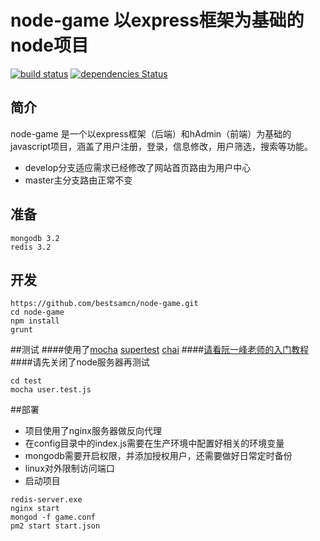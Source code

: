 # node-game 以express框架为基础的node项目
[![build status][travis-image]][travis-url]
[![dependencies Status](https://david-dm.org/bestsamcn/node-game/status.svg)](https://david-dm.org/bestsamcn/node-game)

[travis-image]: https://travis-ci.org/bestsamcn/node-game.svg?branch=master
[travis-url]: https://travis-ci.org/bestsamcn/node-game
## 简介
node-game 是一个以express框架（后端）和hAdmin（前端）为基础的javascript项目，涵盖了用户注册，登录，信息修改，用户筛选，搜索等功能。
- develop分支适应需求已经修改了网站首页路由为用户中心
- master主分支路由正常不变

## 准备
```
mongodb 3.2
redis 3.2
```
## 开发
```
https://github.com/bestsamcn/node-game.git
cd node-game
npm install
grunt
```

##测试
####使用了[mocha](https://github.com/mochajs/mocha "mocha")  [supertest](https://github.com/visionmedia/supertest "supertest") [chai](https://github.com/chaijs/chai "chai")
####[请看阮一峰老师的入门教程](http://www.ruanyifeng.com/blog/2015/12/a-mocha-tutorial-of-examples.html "入门教程")
####请先关闭了node服务器再测试
```
cd test
mocha user.test.js
```

##部署
- 项目使用了nginx服务器做反向代理
- 在config目录中的index.js需要在生产环境中配置好相关的环境变量
- mongodb需要开启权限，并添加授权用户，还需要做好日常定时备份
- linux对外限制访问端口
- 启动项目
```
redis-server.exe
nginx start
mongod -f game.conf
pm2 start start.json
```
